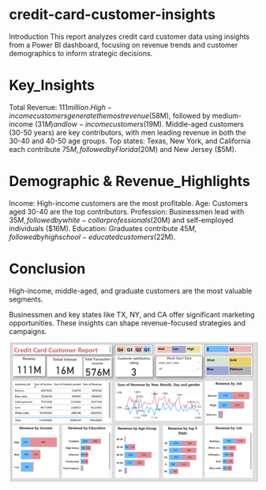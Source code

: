 #  credit-card-customer-insights
Introduction 
This report analyzes credit card customer data using insights from a Power BI dashboard, 
focusing on revenue trends and customer demographics to inform strategic decisions.
#  Key_Insights 
Total Revenue: $111 million.
High-income customers generate the most revenue ($58M), followed by medium-income ($31M) and low-income customers ($19M).
Middle-aged customers (30-50 years) are key contributors, with men leading revenue in both the 30-40 and 40-50 age groups.
Top states: Texas, New York, and California each contribute $75M, followed by Florida ($20M) and New Jersey ($5M).
# Demographic & Revenue_Highlights 
Income: High-income customers are the most profitable.
Age: Customers aged 30-40 are the top contributors.
Profession: Businessmen lead with $35M, followed by white-collar professionals ($20M) and self-employed individuals ($16M).
Education: Graduates contribute $45M, followed by high school-educated customers ($22M).
#  Conclusion 
 High-income, middle-aged, and graduate customers are the most valuable segments. 
 
 Businessmen and key states like TX, NY, and CA offer significant marketing opportunities. 
 These insights can shape revenue-focused strategies and campaigns.

![Alt Text](https://github.com/AFZALSUNSHINE/-credit-card-customer-insights/blob/main/cc%20-Screenshot%202024-11-29%20130808.png "Optional Title")
